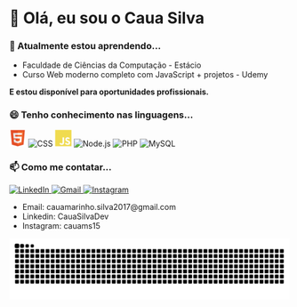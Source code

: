 # 👋 Olá, eu sou o Caua Silva

### 🌱 Atualmente estou aprendendo...
  - Faculdade de Ciências da Computação - Estácio
  - Curso Web moderno completo com JavaScript + projetos - Udemy

**E estou disponível para oportunidades profissionais.**

### 😄 Tenho conhecimento nas linguagens...
<p align="left">
  <img src="https://raw.githubusercontent.com/devicons/devicon/master/icons/html5/html5-original.svg" alt="HTML5" width="30">
  <img src="https://camo.githubusercontent.com/0da944f181647261c840e34b20ed7e3ca44ddc150869c6ea550cf98d06c81a37/68747470733a2f2f63646e2e6a7364656c6976722e6e65742f67682f64657669636f6e732f64657669636f6e2f69636f6e732f637373332f637373332d6f726967696e616c2e737667" alt="CSS" width="30">
  <img src="https://raw.githubusercontent.com/devicons/devicon/master/icons/javascript/javascript-plain.svg" alt="JavaScript" width="30">
  <img src="https://camo.githubusercontent.com/2cde166000bd4271614ef8c0a7e435af8a087c05f4d5a36f1945663d363bd463/68747470733a2f2f63646e2e6a7364656c6976722e6e65742f67682f64657669636f6e732f64657669636f6e2f69636f6e732f6e6f64656a732f6e6f64656a732d6f726967696e616c2e737667" alt="Node.js" width="30">
  <img src="https://www.php.net/favicon.svg?v=2" alt="PHP" width="30">
  <img src="https://camo.githubusercontent.com/5e956ea0943b5a05092e94d7376582051e61fe84af215ad6e35334a2d61b658a/68747470733a2f2f63646e2e6a7364656c6976722e6e65742f67682f64657669636f6e732f64657669636f6e2f69636f6e732f6d7973716c2f6d7973716c2d6f726967696e616c2e737667" alt="MySQL" width="30">
</p>

### 📫 Como me contatar...
<p align="left">
  <a href="https://www.linkedin.com/in/CauaSilvaDev/">
    <img src="https://i.ibb.co/v1VwRw4/icons8-linkedin-240.png" alt="LinkedIn" width="40">
  </a>
  <a href="mailto:cauamarinho.silva2017@gmail.com">
    <img src="https://i.ibb.co/1Jndp01/icons8-gmail-240.png" alt="Gmail" width="40">
  </a>
  <a href="https://www.instagram.com/cauams15/">
    <img src="https://i.ibb.co/tsYCNwb/icons8-instagram-240.png" alt="Instagram" width="40">
  </a>
</p>

<ul>
  <li>Email: cauamarinho.silva2017@gmail.com</li>
  <li>Linkedin: CauaSilvaDev</li>
  <li>Instagram: cauams15</li>
</ul>

<img src="https://raw.githubusercontent.com/Cauesilvaa/Cauesilvaa/4208b918028eca08af3abadeeabcabebcf8c9a71/github-contribution-grid-snake.svg">
